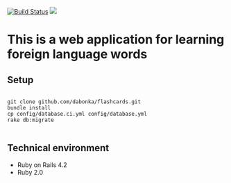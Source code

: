 [![Build Status](https://travis-ci.org/dabonka/flashcards.svg?branch=master)](https://travis-ci.org/dabonka/flashcards)
<a href="https://codeclimate.com/github/dabonka/flashcards"><img src="https://codeclimate.com/github/dabonka/flashcards/badges/gpa.svg" /></a>
<h1>This is a web application for learning foreign language words</h1>

<h2>Setup</h2>
<pre>
<code>
git clone github.com/dabonka/flashcards.git
bundle install
cp config/database.ci.yml config/database.yml
rake db:migrate
</code>
</pre>
<h2>Technical environment</h2>
<ul>
<li>Ruby on Rails 4.2</li>
<li>Ruby 2.0</li>
</ul>
